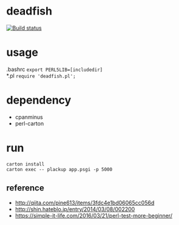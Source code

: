 
# deadfish
[![Build status](https://ci.appveyor.com/api/projects/status/qakr8tg45xx4ruo5?svg=true)](https://ci.appveyor.com/project/onoie/deadfish)

# usage
.bashrc
`export PERL5LIB=[includedir]`  
\*.pl
`require 'deadfish.pl';`  

# dependency
* cpanminus
* perl-carton

# run
```
carton install
carton exec -- plackup app.psgi -p 5000
```

## reference
* http://qiita.com/pine613/items/3fdc4e1bd06065cc056d
* http://shin.hateblo.jp/entry/2014/03/08/002200
* https://simple-it-life.com/2016/03/21/perl-test-more-beginner/


